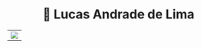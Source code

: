 <h1 align="center">🤠  Lucas Andrade de Lima </h1> 

<table>
  <tr>
    <td>
      <img src="https://github-readme-stats.vercel.app/api/top-langs/?username=Luuck4s&show_icons=true&hide_border=true&count_private=true&include_all_commits=true&theme=dark&layout=compact" />
    </td>
  </tr>
</table>
